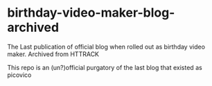 # birthday-video-maker-blog-archived
The Last publication of official blog when rolled out as birthday video maker. Archived from HTTRACK

This repo is an (un?)official purgatory of the last blog that existed as picovico
